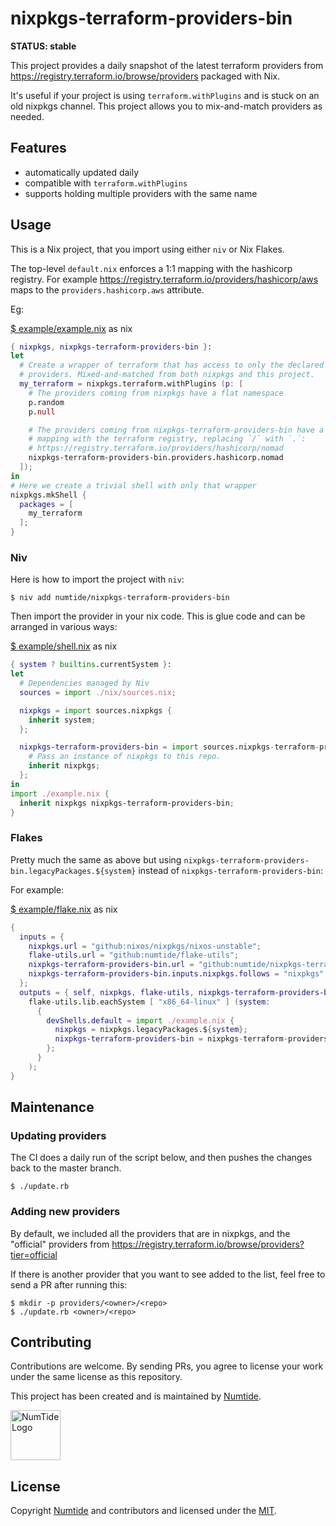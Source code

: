 # nixpkgs-terraform-providers-bin

**STATUS: stable**

This project provides a daily snapshot of the latest terraform providers from
https://registry.terraform.io/browse/providers packaged with Nix.

It's useful if your project is using `terraform.withPlugins` and is stuck on
an old nixpkgs channel. This project allows you to mix-and-match providers as
needed.

## Features

* automatically updated daily
* compatible with `terraform.withPlugins`
* supports holding multiple providers with the same name

## Usage

This is a Nix project, that you import using either `niv` or Nix Flakes.

The top-level `default.nix` enforces a 1:1 mapping with the hashicorp
registry. For example https://registry.terraform.io/providers/hashicorp/aws
maps to the `providers.hashicorp.aws` attribute.

Eg:

[$ example/example.nix](example/example.nix) as nix
```nix
{ nixpkgs, nixpkgs-terraform-providers-bin }:
let
  # Create a wrapper of terraform that has access to only the declared list of
  # providers. Mixed-and-matched from both nixpkgs and this project.
  my_terraform = nixpkgs.terraform.withPlugins (p: [
    # The providers coming from nixpkgs have a flat namespace
    p.random
    p.null

    # The providers coming from nixpkgs-terraform-providers-bin have a 1:1
    # mapping with the terraform registry, replacing `/` with `.`:
    # https://registry.terraform.io/providers/hashicorp/nomad
    nixpkgs-terraform-providers-bin.providers.hashicorp.nomad
  ]);
in
# Here we create a trivial shell with only that wrapper
nixpkgs.mkShell {
  packages = [
    my_terraform
  ];
}
```

### Niv

Here is how to import the project with `niv`:

```console
$ niv add numtide/nixpkgs-terraform-providers-bin
```

Then import the provider in your nix code. This is glue code and can be
arranged in various ways:

[$ example/shell.nix](example/shell.nix) as nix
```nix
{ system ? builtins.currentSystem }:
let
  # Dependencies managed by Niv
  sources = import ./nix/sources.nix;

  nixpkgs = import sources.nixpkgs {
    inherit system;
  };

  nixpkgs-terraform-providers-bin = import sources.nixpkgs-terraform-providers-bin {
    # Pass an instance of nixpkgs to this repo.
    inherit nixpkgs;
  };
in
import ./example.nix {
  inherit nixpkgs nixpkgs-terraform-providers-bin;
}
```

### Flakes

Pretty much the same as above but using
`nixpkgs-terraform-providers-bin.legacyPackages.${system}` instead of
`nixpkgs-terraform-providers-bin`:

For example:

[$ example/flake.nix](example/flake.nix) as nix
```nix
{
  inputs = {
    nixpkgs.url = "github:nixos/nixpkgs/nixos-unstable";
    flake-utils.url = "github:numtide/flake-utils";
    nixpkgs-terraform-providers-bin.url = "github:numtide/nixpkgs-terraform-providers-bin";
    nixpkgs-terraform-providers-bin.inputs.nixpkgs.follows = "nixpkgs";
  };
  outputs = { self, nixpkgs, flake-utils, nixpkgs-terraform-providers-bin }@inputs:
    flake-utils.lib.eachSystem [ "x86_64-linux" ] (system:
      {
        devShells.default = import ./example.nix {
          nixpkgs = nixpkgs.legacyPackages.${system};
          nixpkgs-terraform-providers-bin = nixpkgs-terraform-providers-bin.legacyPackages.${system};
        };
      }
    );
}
```

## Maintenance

### Updating providers

The CI does a daily run of the script below, and then pushes the changes back
to the master branch.

```console
$ ./update.rb
```

### Adding new providers

By default, we included all the providers that are in nixpkgs, and the
"official" providers from
https://registry.terraform.io/browse/providers?tier=official

If there is another provider that you want to see added to the list, feel free
to send a PR after running this:

```console
$ mkdir -p providers/<owner>/<repo>
$ ./update.rb <owner>/<repo>
```

## Contributing

Contributions are welcome. By sending PRs, you agree to license your work
under the same license as this repository.

This project has been created and is maintained by [Numtide](https://numtide.com).

<img src="https://numtide.com/logo.png" alt="NumTide Logo" width="80">

## License

Copyright [Numtide](https://numtide.com) and contributors and licensed under
the [MIT](LICENSE).

